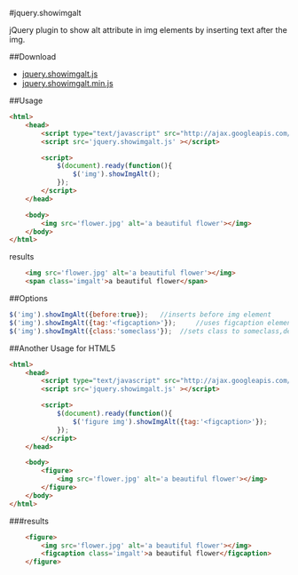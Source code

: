 #jquery.showimgalt

jQuery plugin to show alt attribute in img elements by inserting text after the img.

##Download

* [jquery.showimgalt.js](https://raw.github.com/kssfilo/jquery.showimgalt/master/dist/jquery.showimgalt.js)
* [jquery.showimgalt.min.js](https://raw.github.com/kssfilo/jquery.showimgalt/master/dist/jquery.showimgalt.min.js)

##Usage

```html
<html>
	<head>
		<script type="text/javascript" src="http://ajax.googleapis.com/ajax/libs/jquery/1.4.2/jquery.min.js"></script>
		<script src='jquery.showimgalt.js' ></script>

		<script>
			$(document).ready(function(){
				$('img').showImgAlt();
			});
		</script>
	</head>

	<body>
		<img src='flower.jpg' alt='a beautiful flower'></img>
	</body>
</html>
```

results

```html
	<img src='flower.jpg' alt='a beautiful flower'></img>
	<span class='imgalt'>a beautiful flower</span>
```

##Options

```js
$('img').showImgAlt({before:true});   //inserts before img element
$('img').showImgAlt({tag:'<figcaption>'});     //uses figcaption element instead of span
$('img').showImgAlt({class:'someclass'});  //sets class to someclass,default is imgalt
```

##Another Usage for HTML5

```html
<html>
	<head>
		<script type="text/javascript" src="http://ajax.googleapis.com/ajax/libs/jquery/1.4.2/jquery.min.js"></script>
		<script src='jquery.showimgalt.js' ></script>

		<script>
			$(document).ready(function(){
				$('figure img').showImgAlt({tag:'<figcaption>'});
			});
		</script>
	</head>

	<body>
		<figure>
			<img src='flower.jpg' alt='a beautiful flower'></img>
		</figure>
	</body>
</html>
```

###results

```html
	<figure>
		<img src='flower.jpg' alt='a beautiful flower'></img>
		<figcaption class='imgalt'>a beautiful flower</figcaption>
	</figure>
```
